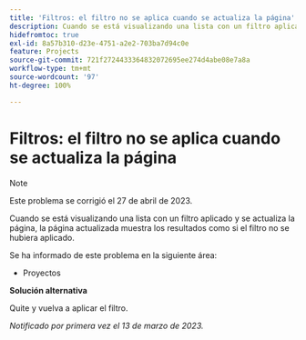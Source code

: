 ```yaml
---
title: 'Filtros: el filtro no se aplica cuando se actualiza la página'
description: Cuando se está visualizando una lista con un filtro aplicado y se actualiza la página, la página actualizada muestra los resultados como si el filtro no se hubiera aplicado.
hidefromtoc: true
exl-id: 8a57b310-d23e-4751-a2e2-703ba7d94c0e
feature: Projects
source-git-commit: 721f2724433364832072695ee274d4abe08e7a8a
workflow-type: tm+mt
source-wordcount: '97'
ht-degree: 100%

---
```


# Filtros: el filtro no se aplica cuando se actualiza la página

>[!NOTE]
>
>Este problema se corrigió el 27 de abril de 2023.

Cuando se está visualizando una lista con un filtro aplicado y se actualiza la página, la página actualizada muestra los resultados como si el filtro no se hubiera aplicado.

Se ha informado de este problema en la siguiente área:

* Proyectos

**Solución alternativa**

Quite y vuelva a aplicar el filtro.

_Notificado por primera vez el 13 de marzo de 2023._
